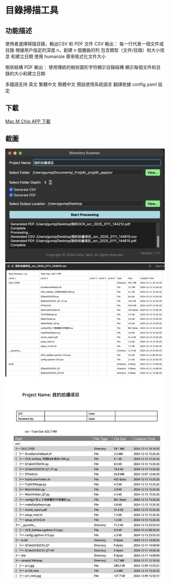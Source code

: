# 目錄掃描工具

## 功能描述
使用者選擇掃描目錄，輸出CSV 和 PDF 文件
CSV 輸出：
每一行代表一個文件或目錄
根據用戶指定的深度 n，創建 n 個層級的列
包含類型（文件/目錄）和大小信息 和建立日期
使用 humanize 庫來格式化文件大小

樹狀結構 PDF 輸出：
使用傳統的樹狀圖形字符顯示目錄結構
顯示每個文件和目錄的大小和建立日期

多國語支持 英文 繁體中文 簡體中文 預設使用系統語言 
翻譯依據 config.yaml 設定

## 下載
[Mac M Chip APP 下載](./Directory-Scanner-v1.1.1-M-Chip.dmg)

## 截圖
![Screenshot](./screenshots/snap1.png)
![Screenshot](./screenshots/snap2.png)
![Screenshot](./screenshots/snap3.png)
